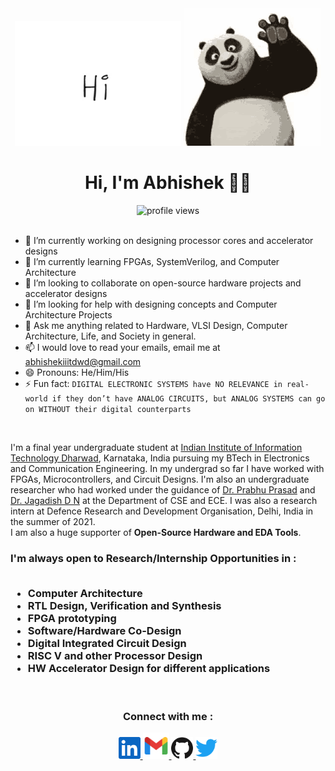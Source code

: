 <div align = "center"> <img src = "media/hi.webp"> <img src = "media/panda.gif"></div>
<h1> <div align = "center"> Hi, I'm Abhishek 👋🏾 </div> </h1>
<div align = "center"> <img alt = "profile views" src="https://komarev.com/ghpvc/?username=heyshakya"> </div> <br>

- 🔭 I’m currently working on designing processor cores and accelerator designs
- 🌱 I’m currently learning FPGAs, SystemVerilog, and Computer Architecture
- 👯 I’m looking to collaborate on open-source hardware projects and accelerator designs
- 🤔 I’m looking for help with designing concepts and Computer Architecture Projects
- 💬 Ask me anything related to Hardware, VLSI Design, Computer Architecture, Life, and Society in general.
- 📫 I would love to read your emails, email me at abhishekiiitdwd@gmail.com
- 😄 Pronouns: He/Him/His
- ⚡ Fun fact: ```DIGITAL ELECTRONIC SYSTEMS have NO RELEVANCE in real-world if they don’t have ANALOG CIRCUITS, but ANALOG SYSTEMS can go on WITHOUT their digital counterparts```

<br>

I'm a final year undergraduate student at [Indian Institute of Information Technology Dharwad](https://iiitdwd.ac.in/), Karnataka, India pursuing my BTech in Electronics and Communication Engineering. In my undergrad so far I have worked with FPGAs, Microcontrollers, and Circuit Designs. I'm also an undergraduate researcher who had worked under the guidance of [Dr. Prabhu Prasad](https://prabhuprasadbm.github.io/) and [Dr. Jagadish D N](https://iiitdwd.ac.in/Dr.Jagadish.php) at the Department of CSE and ECE. I was also a research intern at Defence Research and Development Organisation, Delhi, India in the summer of 2021. <br>
I am also a huge supporter of **Open-Source Hardware and EDA Tools**. <br>

<h3>I'm always open to Research/Internship Opportunities in : 
  <br>
  <br>
    <ul>
      <li> Computer Architecture </li>
      <li> RTL Design, Verification and Synthesis </li>
      <li> FPGA prototyping </li>
      <li> Software/Hardware Co-Design </li>
      <li> Digital Integrated Circuit Design </li>
      <li> RISC V and other Processor Design </li>
      <li> HW Accelerator Design for different applications </li>
    </ul>
</h3> 
<br>

<h3> <p align="center">  Connect with me :  </p> </h3>


<p align="center">

  <a href="https://www.linkedin.com/in/heyshakya/" >
    <img alt="Abhishek's LinkedIn" title="LinkedIn" height="35" width="35" src="media/linkedin.svg">
  </a>

   <a href="mailto:abhishekiiitdwd@gmail.com">
    <img alt="Abhishek's Gmail ID" title="Gmail" height="42" width="42" src="media/gmail_2.png">
  </a>

   <a href="https://github.com/heyshakya">
    <img alt="Abhishek's GitHub" title="GitHub" height="35" width="35" src="media/github.svg">
  </a>
  
  <a href="https://twitter.com/heyshakya" >
    <img alt="Abhishek's Twitter" title="Twitter" height="35" width="35" src="media/twitter.svg">
  </a>
</p> 










<!---
<p align="center">
<img src="https://github-readme-stats.vercel.app/api?username=heyshakya&show_icons=true&count_private=true&hide_border=true&theme=beufy">
<img src="https://github-readme-stats.vercel.app/api/top-langs/?username=heyshakya&theme=beufy&hide_border=true">
</p>
<br>
-->



<!---
### Latest blogs :
- [XYZ](Link)
- [ABC](Link)
-->







